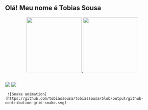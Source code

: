 ## Olá! Meu nome é Tobias Sousa

 <div align="center">
  <a href="https://github.com/tobiassousa">
  <img height="180em" src="https://github-readme-stats.vercel.app/api?username=tobiassousa&show_icons=true&theme=tokyonight&include_all_commits=true&count_private=true"/>
  <img height="180em" src="https://github-readme-stats.vercel.app/api/top-langs/?username=tobiassousa&layout=compact&langs_count=7&theme=tokyonight"/>
</div>
  
##
  
  <div> 
  <a href = "mailto:tfbsousa@hotmail.com"><img src="https://img.shields.io/badge/Microsoft_Outlook-0078D4?style=for-the-badge&logo=microsoft-outlook&logoColor=white" target="_blank"></a>
  <a href="https://www.linkedin.com/in/tobias-sousa-23bba822a/" target="_blank"><img src="https://img.shields.io/badge/-LinkedIn-%230077B5?style=for-the-badge&logo=linkedin&logoColor=white" target="_blank"></a> 

     ![Snake animation](https://github.com/tobiassousa/tobiassousa/blob/output/github-contribution-grid-snake.svg)
</div>
